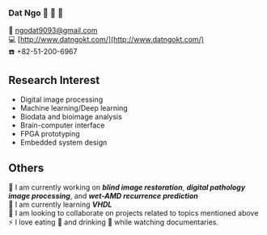### Dat Ngo :wave: :baby_chick: :dog:
:e-mail: [ngodat9093@gmail.com](mailto:ngodat9093@gmail.com) \
:computer: [http://www.datngokt.com/](http://www.datngokt.com/) \
:phone: +82-51-200-6967

## Research Interest
- Digital image processing
- Machine learning/Deep learning
- Biodata and bioimage analysis
- Brain-computer interface
- FPGA prototyping
- Embedded system design

## Others
:telescope: I am currently working on ***blind image restoration***, ***digital pathology image processing***, and ***wet-AMD recurrence prediction*** \
:seedling: I am currently learning ***VHDL*** \
:dancers: I am looking to collaborate on projects related to topics mentioned above \
:zap: I love eating :poultry_leg: and drinking :beer: while watching documentaries.

<!--
**v1t0ry/v1t0ry** is a ✨ _special_ ✨ repository because its `README.md` (this file) appears on your GitHub profile.

Here are some ideas to get you started:

- 🔭 I’m currently working on ...
- 🌱 I’m currently learning ...
- 👯 I’m looking to collaborate on ...
- 🤔 I’m looking for help with ...
- 💬 Ask me about ...
- 📫 How to reach me: ...
- 😄 Pronouns: ...
- ⚡ Fun fact: ...
-->
